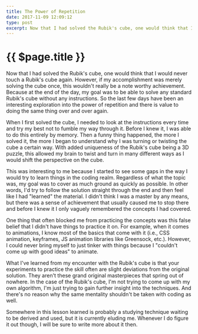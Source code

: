 ```yaml
---
title: The Power of Repetition
date: 2017-11-09 12:09:12
type: post
excerpt: Now that I had solved the Rubik's cube, one would think that I would never touch a Rubik's cube again. However, if my accomplishment was merely solving the cube once, this wouldn't really be a note worthy achievement. Because at the end of the day, my goal was to be able to solve any standard Rubik's cube without any instructions. So the last few days have been an interesting exploration into the power of repetition and there is value to doing the same thing over and over again.
---
```


# {{ $page.title }}

Now that I had solved the Rubik's cube, one would think that I would never touch a Rubik's cube again. However, if my accomplishment was merely solving the cube once, this wouldn't really be a note worthy achievement. Because at the end of the day, my goal was to be able to solve any standard Rubik's cube without any instructions. So the last few days have been an interesting exploration into the power of repetition and there is value to doing the same thing over and over again.

When I first solved the cube, I needed to look at the instructions every time and try my best not to fumble my way through it. Before I knew it, I was able to do this entirely by memory. Then a funny thing happened, the more I solved it, the more I began to understand why I was turning or twisting the cube a certain way. With added uniqueness of the Rubik's cube being a 3D puzzle, this allowed my brain to twist and turn in many different ways as I would shift the perspective on the cube.

This was interesting to me because I started to see some gaps in the way I would try to learn things in the coding realm. Regardless of what the topic was, my goal was to cover as much ground as quickly as possible. In other words, I'd try to follow the solution straight through the end and then feel like I had "learned" the material. I didn't think I was a master by any means, but there was a sense of achievement that usually caused me to stop there and before I knew it I only vaguely remembered the concepts I had covered.

One thing that often blocked me from practicing the concepts was this false belief that I didn't have things to practice it on. For example, when it comes to animations, I know most of the basics that come with it (i.e., CSS animation, keyframes, JS animation libraries like Greensock, etc.). However, I could never bring myself to just tinker with things because I "couldn't come up with good ideas" to animate. 

What I've learned from my encounter with the Rubik's cube is that your experiments to practice the skill often are slight deviations from the original solution. They aren't these grand original masterpieces that spring out of nowhere. In the case of the Rubik's cube, I'm not trying to come up with my own algorithm, I'm just trying to gain further insight into the techniques. And there's no reason why the same mentality shouldn't be taken with coding as well.

Somewhere in this lesson learned is probably a studying technique waiting to be derived and used, but it is currently eluding me. Whenever I do figure it out though, I will be sure to write more about it then.

